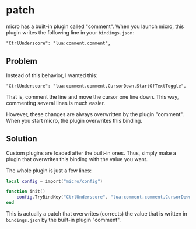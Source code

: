 # patch

micro has a built-in plugin called "comment". 
When you launch micro, this plugin writes
the following line in your `bindings.json:`

    "CtrlUnderscore": "lua:comment.comment",

## Problem

Instead of this behavior, I wanted this:

    "CtrlUnderscore": "lua:comment.comment,CursorDown,StartOfTextToggle",

That is, comment the line and move the cursor one line down. This way, commenting several lines is much easier.

However, these changes are always overwritten
by the plugin "comment". When you start micro,
the plugin overwrites this binding.

## Solution

Custom plugins are loaded after the built-in ones.
Thus, simply make a plugin that overwrites this
binding with the value you want.

The whole plugin is just a few lines:

```lua
local config = import("micro/config")

function init()
    config.TryBindKey("CtrlUnderscore", "lua:comment.comment,CursorDown,StartOfTextToggle", true)
end
```

This is actually a patch that overwrites (corrects)
the value that is written in `bindings.json` by
the built-in plugin "comment".
